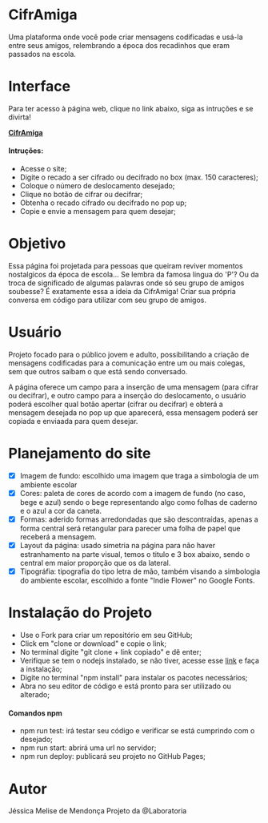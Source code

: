 # CifrAmiga

Uma plataforma onde você pode criar mensagens codificadas e usá-la entre seus amigos, relembrando a época dos recadinhos que eram passados na escola.

# Interface

Para ter acesso à página web, clique no link abaixo, siga as intruções e se divirta!

**[CifrAmiga](https://jessicamelise.github.io/SAP004-cipher/)**

#### Intruções:

- Acesse o site;
- Digite o recado a ser cifrado ou decifrado no box (max. 150 caracteres);
- Coloque o número de deslocamento desejado;
- Clique no botão de cifrar ou decifrar;
- Obtenha o recado cifrado ou decifrado no pop up;
- Copie e envie a mensagem para quem desejar;

# Objetivo

Essa página foi projetada para pessoas que queiram reviver momentos nostalgicos da época de escola... Se lembra da famosa lingua do 'P'? Ou da troca de significado de algumas palavras onde só seu grupo de amigos soubesse? 
É exatamente essa a ideia da CifrAmiga! Criar sua própria conversa em código para utilizar com seu grupo de amigos.

# Usuário

Projeto focado para o público jovem e adulto, possibilitando a criação de mensagens codificadas para a comunicação entre um ou mais colegas, sem que outros saibam o que está sendo conversado. 

A página oferece um campo para a inserção de uma mensagem (para cifrar ou decifrar), e outro campo para a inserção do deslocamento, o usuário poderá escolher qual botão apertar (cifrar ou decifrar) e obterá a mensagem desejada no pop up que aparecerá, essa mensagem poderá ser copiada e enviaada para quem desejar.

# Planejamento do site

- [x] Imagem de fundo: escolhido uma imagem que traga a simbologia de um ambiente escolar
- [x] Cores: paleta de cores de acordo com a imagem de fundo (no caso, bege e azul) sendo o bege representando algo como folhas de caderno e o azul a cor da caneta.
- [x] Formas: aderido formas arredondadas que são descontraídas, apenas a forma central será retangular para parecer uma folha de papel que receberá a mensagem.
- [x] Layout da página: usado simetria na página para não haver estranhamento na parte visual, temos o titulo e 3 box abaixo, sendo o central em maior proporção que os da lateral.
- [x] Tipográfia: tipografia do tipo letra de mão, também visando a simbologia do ambiente escolar, escolhido a fonte "Indie Flower" no Google Fonts.

# Instalação do Projeto

- Use o Fork para criar um repositório em seu GitHub;
- Click em "clone or download" e copie o link;
- No terminal digite "git clone + link copiado" e dê enter;
- Verifique se tem o nodejs instalado, se não tiver, acesse esse [link](https://nodejs.org/pt-br/download/) e faça a instalação;
- Digite no terminal "npm install" para instalar os pacotes necessários;
- Abra no seu editor de código e está pronto para ser utilizado ou alterado;

#### Comandos npm

- npm run test: irá testar seu código e verificar se está cumprindo com o desejado;
- npm run start: abrirá uma url no servidor;
- npm run deploy: publicará seu projeto no GitHub Pages;


# Autor
Jéssica Melise de Mendonça
Projeto da @Laboratoria